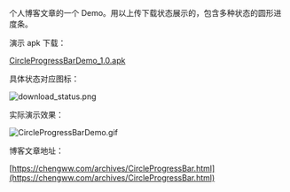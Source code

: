 个人博客文章的一个 Demo。用以上传下载状态展示的，包含多种状态的圆形进度条。

演示 apk 下载：

[CircleProgressBarDemo_1.0.apk](https://js-cdn.pek3b.qingstor.com/files/CircleProgressBarDemo_1.0.apk)

具体状态对应图标：

![download_status.png](https://upload-images.jianshu.io/upload_images/4971025-01c9cbca233e944e.png)

实际演示效果：

![CircleProgressBarDemo.gif](https://upload-images.jianshu.io/upload_images/4971025-64e84be2da827921.gif)

博客文章地址：

[https://chengww.com/archives/CircleProgressBar.html](https://chengww.com/archives/CircleProgressBar.html)

